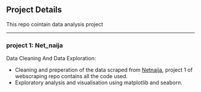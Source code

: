 ## Project Details

This repo cointain data analysis project

---
### project 1: Net_naija 
Data Cleaning And Data Exploration:
- Cleaning and preperation of the data scraped from <a href="https://www.thenetnaija.com/videos/movies"> Netnaija</a>, project 1 of webscraping repo contains all the code used.</br>
- Exploratory analysis and visualisation using matplotlib and seaborn.